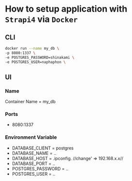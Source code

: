# How to setup application with `Strapi4` via `Docker`

## CLI
```bash
docker run --name my_db \
-p 8080:1337 \
-e POSTGRES_PASSWORD=shinakami \
-e POSTGRES_USER=naphaphon \

```
## UI
### Name
  Container Name = my_db
### Ports
  - 8080:1337
### Environment Variable
  - DATABASE_CLIENT = postgres
  - DATABASE_NAME = ..
  - DATABASE_HOST = .ipconfig. //change' => 192.168.x.x//
  - DATABASE_PORT = ..
  - POSTGRES_PASSWORD = ..
  - POSTGRES_USER = ..

